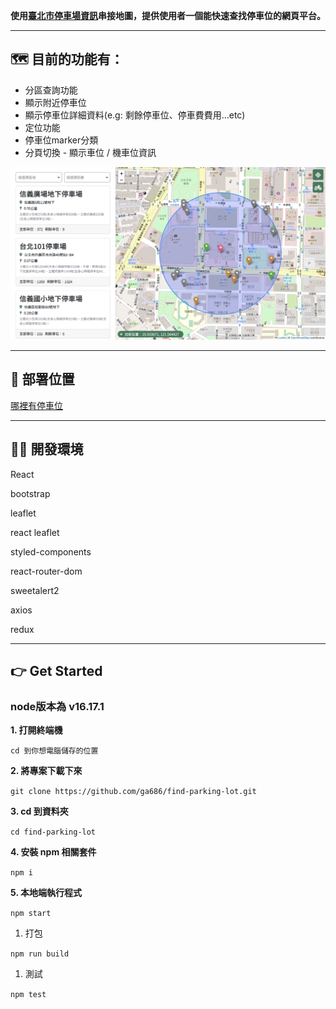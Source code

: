 **使用[臺北市停車場資訊](https://data.gov.tw/dataset/128435)串接地圖，提供使用者一個能快速查找停車位的網頁平台。**

---

## 🗺 目前的功能有：

- 分區查詢功能
- 顯示附近停車位
- 顯示停車位詳細資料(e.g: 剩餘停車位、停車費費用…etc)
- 定位功能
- 停車位marker分類
- 分頁切換 - 顯示車位 / 機車位資訊

<img src="./public/screen-shot.png" alt="screen-shot" width="600"/>

---

## 📍 部署位置

[哪裡有停車位](https://ga686.github.io/find-parking-lot/#/car)

---

## 🧑‍💻 開發環境

React

bootstrap

leaflet

react leaflet

styled-components

react-router-dom

sweetalert2

axios

redux

---

## 👉 ****Get Started****

### **node版本為 v16.17.1**

**1. 打開終端機**

`cd 到你想電腦儲存的位置`

**2. 將專案下載下來**

`git clone https://github.com/ga686/find-parking-lot.git` 

**3. cd 到資料夾**

`cd find-parking-lot`

**4. 安裝 npm 相關套件**

`npm i`

**5. 本地端執行程式**

`npm start`

1. 打包

`npm run build`

1. 測試

`npm test`